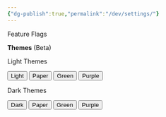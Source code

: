 ```yaml
---
{"dg-publish":true,"permalink":"/dev/settings/"}
---
```


Feature Flags

<p>
<div id="feature-flags"></div>
<script src="https://starryxoxo.github.io/treeajmgar/src/helpers/user/scripts/feature.js"></script>

**Themes** (Beta)

Light Themes
<div class="fake-button-container">
  <button data-theme="light" class="squared-button">Light</button>
  <button data-theme="paper" class="squared-button">Paper</button>
  <button data-theme="green" class="squared-button">Green</button>
  <button data-theme="purple" class="squared-button">Purple</button>
</div>

Dark Themes
<div class="fake-button-container">
  <button data-theme="default" class="squared-button">Dark</button>
  <button data-theme="dark-paper" class="squared-button">Paper</button>
  <button data-theme="dark-green" class="squared-button">Green</button>
  <button data-theme="dark-purple" class="squared-button">Purple</button>
</div>

<script src="https://starryxoxo.github.io/treeajmgar/src/helpers/user/scripts/setTheme.js"></script>